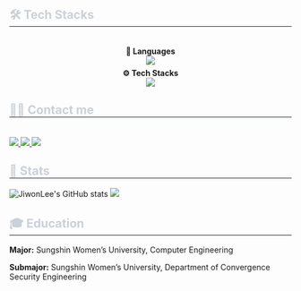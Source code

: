 <div style="text-align: left;">
  <h2 style="border-bottom: 1px solid #21262d; color: #c9d1d9;"> 🛠️ Tech Stacks </h2> <br>

  <div style="text-align: center; margin-bottom: 6px;">
    <strong>📗 Languages</strong><br>
    <a href="https://skillicons.dev">
      <img src="https://skillicons.dev/icons?i=c,java,python&theme=light">
    </a>
  </div>

  <div style="text-align: center;">
    <strong>⚙️ Tech Stacks</strong><br>
    <a href="https://skillicons.dev">
      <img src="https://skillicons.dev/icons?i=spring,flask,aws,gcp,docker,kubernetes&perline=3">
    </a>
  </div>
</div>

<div style="text-align: left;">
    <h2 style="border-bottom: 1px solid #21262d; color: #c9d1d9;"> 🧑‍💻 Contact me </h2> <br> 
    <div style="text-align: left;"> 
        <a href=https://velog.io/@jayaione_ele/posts> 
            <img src="https://img.shields.io/badge/Velog-20C997?style=flat-square&logo=Velog&logoColor=white&link=https://velog.io/@jayaione_ele/posts"> 
        </a>
        <a href=mailto:ljw56b@gmail.com> 
            <img src="https://img.shields.io/badge/Gmail-EA4335?style=flat-square&logo=Gmail&logoColor=white&link=mailto:ljw56b@gmail.com"> 
        </a>
        <a href=https://plump-nightshade-d81.notion.site/5ebe6164145b411797dd7cf8b118d507?pvs=4> 
            <img src="https://img.shields.io/badge/Notion-000000?style=flat-square&logo=Notion&logoColor=white&link=https://plump-nightshade-d81.notion.site/5ebe6164145b411797dd7cf8b118d507?pvs=4"> 
        </a>
    </div>  
</div>
<div style="text-align: left;"> 
    <h2 style="border-bottom: 1px solid #21262d; color: #c9d1d9;"> 🏅 Stats </h2> 
    <div style="text-align: left;"> 
        <img src="https://github-readme-stats.vercel.app/api?username=JiwonLee42&show_icons=true&theme=radical" alt="JiwonLee's GitHub stats"/>
        <img src="https://github-readme-stats.vercel.app/api/top-langs/?username=JiwonLee42&layout=compact&bg_color=180,000000,&title_color=000000&text_color=000000"
          />
    </div>
</div>
<div style="text-align: left;">
    <h2 style="border-bottom: 1px solid #21262d; color: #c9d1d9;"> 🎓 Education </h2>
    <div style="text-align: left;">
        <p><strong>Major:</strong> Sungshin Women’s University, Computer Engineering</p>
        <p><strong>Submajor:</strong> Sungshin Women’s University, Department of Convergence Security Engineering</p>
    </div>
</div>

